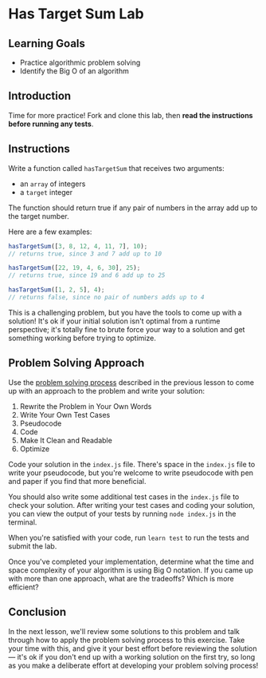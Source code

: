 # Has Target Sum Lab

## Learning Goals

- Practice algorithmic problem solving
- Identify the Big O of an algorithm

## Introduction

Time for more practice! Fork and clone this lab, then **read the instructions
before running any tests**.

## Instructions

Write a function called `hasTargetSum` that receives two arguments:

- an `array` of integers
- a `target` integer

The function should return true if any pair of numbers in the array add up to
the target number.

Here are a few examples:

```js
hasTargetSum([3, 8, 12, 4, 11, 7], 10);
// returns true, since 3 and 7 add up to 10

hasTargetSum([22, 19, 4, 6, 30], 25);
// returns true, since 19 and 6 add up to 25

hasTargetSum([1, 2, 5], 4);
// returns false, since no pair of numbers adds up to 4
```

This is a challenging problem, but you have the tools to come up with a
solution! It's ok if your initial solution isn't optimal from a runtime
perspective; it's totally fine to brute force your way to a solution and get
something working before trying to optimize.

## Problem Solving Approach

Use the
[problem solving process](https://github.com/learn-co-curriculum/phase-1-algorithms-what-is-an-algorithm)
described in the previous lesson to come up with an approach to the problem and
write your solution:

1. Rewrite the Problem in Your Own Words
2. Write Your Own Test Cases
3. Pseudocode
4. Code
5. Make It Clean and Readable
6. Optimize

Code your solution in the `index.js` file. There's space in the `index.js` file
to write your pseudocode, but you're welcome to write pseudocode with pen and
paper if you find that more beneficial.

You should also write some additional test cases in the `index.js` file to check
your solution. After writing your test cases and coding your solution, you can
view the output of your tests by running `node index.js` in the terminal.

When you're satisfied with your code, run `learn test` to run the tests and
submit the lab.

Once you've completed your implementation, determine what the time and space
complexity of your algorithm is using Big O notation. If you came up with more
than one approach, what are the tradeoffs? Which is more efficient?

## Conclusion

In the next lesson, we'll review some solutions to this problem and talk through
how to apply the problem solving process to this exercise. Take your time with
this, and give it your best effort before reviewing the solution — it's ok if
you don't end up with a working solution on the first try, so long as you make a
deliberate effort at developing your problem solving process!
